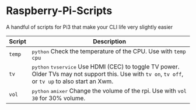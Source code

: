 # Raspberry-Pi-Scripts
A handful of scripts for Pi3 that make your CLI life very slightly easier


| Script | Description |
|--------|-------------|
| `temp` | <kbd>python</kbd> Check the temperature of the CPU. Use with `temp cpu` |
| `tv` | <kbd>python</kbd> <kbd>tvservice</kbd> Use HDMI (CEC) to toggle TV power. Older TVs may not support this. Use with `tv on`, `tv off`, or `tv up` to also start an Xwm. |
| `vol` | <kbd>python</kbd> <kbd>amixer</kbd> Change the volume of the rpi. Use with `vol 30` for 30% volume. |

